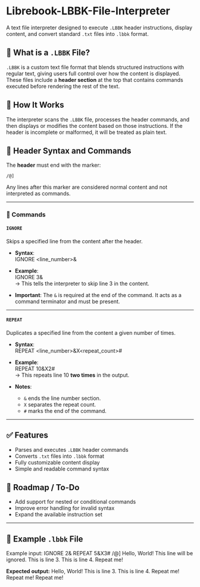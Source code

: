 # Librebook-LBBK-File-Interpreter

A text file interpreter designed to execute `.LBBK` header instructions, display content, and convert standard `.txt` files into `.lbbk` format.

## 📄 What is a `.LBBK` File?

`.LBBK` is a custom text file format that blends structured instructions with regular text, giving users full control over how the content is displayed. These files include a **header section** at the top that contains commands executed before rendering the rest of the text.

## 🧠 How It Works

The interpreter scans the `.LBBK` file, processes the header commands, and then displays or modifies the content based on those instructions. If the header is incomplete or malformed, it will be treated as plain text.

## 🔧 Header Syntax and Commands

The **header** must end with the marker:

    /@]

Any lines after this marker are considered normal content and not interpreted as commands.

---

### 📌 Commands

#### `IGNORE`

Skips a specified line from the content after the header.

- **Syntax**:  
    IGNORE <line_number>&

- **Example**:  
    IGNORE 3&  
    → This tells the interpreter to skip line 3 in the content.

- **Important**: The `&` is required at the end of the command. It acts as a command terminator and must be present.

---

#### `REPEAT`

Duplicates a specified line from the content a given number of times.

- **Syntax**:  
    REPEAT <line_number>&X<repeat_count>#

- **Example**:  
    REPEAT 10&X2#  
    → This repeats line 10 **two times** in the output.

- **Notes**:
  - `&` ends the line number section.
  - `X` separates the repeat count.
  - `#` marks the end of the command.

---

## ✅ Features

- Parses and executes `.LBBK` header commands
- Converts `.txt` files into `.lbbk` format
- Fully customizable content display
- Simple and readable command syntax

## 🚧 Roadmap / To-Do

- Add support for nested or conditional commands
- Improve error handling for invalid syntax
- Expand the available instruction set

---

## 📁 Example `.lbbk` File

Example input:
IGNORE 2&
REPEAT 5&X3#
/@]
Hello, World!
This line will be ignored.
This is line 3.
This is line 4.
Repeat me!


**Expected output:**
Hello, World!
This is line 3.
This is line 4.
Repeat me!
Repeat me!
Repeat me!
